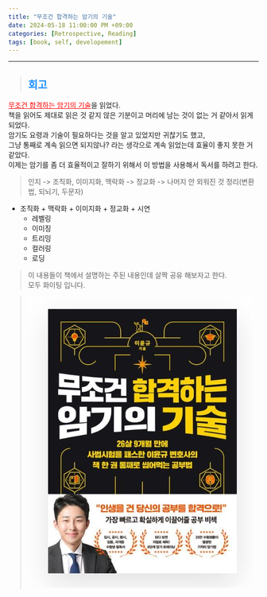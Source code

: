 ```yaml
---
title: "무조건 합격하는 암기의 기술"
date: 2024-05-18 11:00:00 PM +09:00
categories: [Retrospective, Reading]
tags: [book, self, developement]
---
```

***

>## <span style='color:#1E90FF'>회고</span>
<a href='https://product.kyobobook.co.kr/detail/S000200606093' target='_blank' style='color:red'>무조건 합격하는 암기의 기술</a>을 읽었다. <br>
책을 읽어도 제대로 읽은 것 같지 않은 기분이고 머리에 남는 것이 없는 거 같아서 읽게 되었다. <br>
암기도 요령과 기술이 필요하다는 것을 알고 있었지만 귀찮기도 했고, <br>
그냥 통째로 계속 읽으면 되지않나? 라는 생각으로 계속 읽었는데 효율이 좋지 못한 거 같았다. <br>
이제는 암기를 좀 더 효율적이고 잘하기 위해서 이 방법을 사용해서 독서를 하려고 한다. <br>

> 인지 -> 조직화, 이미지화, 맥락화 -> 정교화 -> 나머지 안 외워진 것 정리(변환법, 되뇌기, 두문자) <br>
- 조직화 + 맥락화 + 이미지화 + 정교화 + 시연
    - 레벨링
    - 이미징
    - 트리밍
    - 컬러링
    - 로딩

> 이 내용들이 책에서 설명하는 주된 내용인데 살짝 공유 해보자고 한다. <br>
모두 화이팅 입니다. <br>

> ![book](/assets/img/postImg/Retrospective/Reading/theArtOfMemorization/bookImg.JPG)